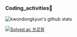 ###  Coding_activities👋    
    
</div>  
  
![kwondongkyun's github stats](https://github-readme-stats.vercel.app/api?username=kwondongkyun&show_icons=true)


[![Solved.ac
프로필](http://mazassumnida.wtf/api/generate_badge?boj=kdg5436)](https://solved.ac/kdg5436})
 
